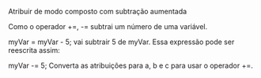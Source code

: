 Atribuir de modo composto com subtração aumentada

Como o operador +=, -= subtrai um número de uma variável.

myVar = myVar - 5;
vai subtrair 5 de myVar. Essa expressão pode ser reescrita assim:

myVar -= 5;
Converta as atribuições para a, b e c para usar o operador +=.